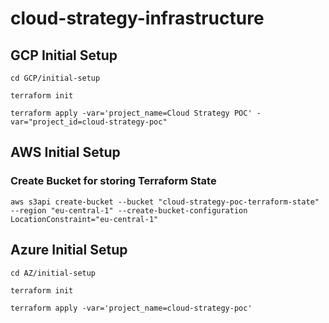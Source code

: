 # cloud-strategy-infrastructure

## GCP Initial Setup

```
cd GCP/initial-setup

terraform init

terraform apply -var='project_name=Cloud Strategy POC' -var="project_id=cloud-strategy-poc"
```

## AWS Initial Setup

### Create Bucket for storing Terraform State

```
aws s3api create-bucket --bucket "cloud-strategy-poc-terraform-state" --region "eu-central-1" --create-bucket-configuration LocationConstraint="eu-central-1"
```

## Azure Initial Setup

```
cd AZ/initial-setup

terraform init

terraform apply -var='project_name=cloud-strategy-poc'
```
